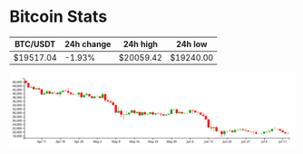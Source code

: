 # Bitcoin Stats

BTC/USDT|24h change|24h high|24h low|
|---|---|---|---|
|$19517.04|-1.93%|$20059.42|$19240.00|

<img src="./chart.svg">
